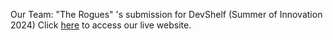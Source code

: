 Our Team: "The Rogues" 's submission for DevShelf  (Summer of Innovation 2024)
Click [here](https://2suryaprakash.github.io/MSNS-SOI/) to access our live website.
